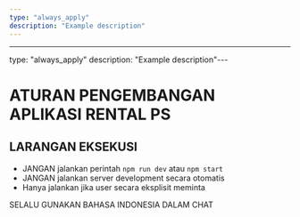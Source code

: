 ```yaml
---
type: "always_apply"
description: "Example description"
---
```

---
type: "always_apply"
description: "Example description"---
# ATURAN PENGEMBANGAN APLIKASI RENTAL PS

## LARANGAN EKSEKUSI
- JANGAN jalankan perintah `npm run dev` atau `npm start`
- JANGAN jalankan server development secara otomatis
- Hanya jalankan jika user secara eksplisit meminta

SELALU GUNAKAN BAHASA INDONESIA DALAM CHAT

